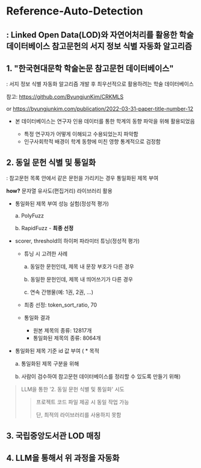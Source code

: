 # Reference-Auto-Detection
: Linked Open Data(LOD)와 자연어처리를 활용한 학술 데이터베이스 참고문헌의 서지 정보 식별 자동화 알고리즘
---
## 1. "한국현대문학 학술논문 참고문헌 데이터베이스"

: 서지 정보 식별 자동화 알고리즘 개발 후 최우선적으로 활용하려는 학술 데이터베이스

참고: https://github.com/ByungjunKim/CRKMLS

or https://byungjunkim.com/publication/2022-03-31-paper-title-number-12
 * 본 데이터베이스는 연구자 인용 데이터를 통한 학계의 동향 파악을 위해 활용되었음

   * 특정 연구자가 어떻게 이해되고 수용되었는지 파악함
   * 인구사회학적 배경이 학계 동향에 미친 영향 통계적으로 검정함

## 2. 동일 문헌 식별 및 통일화

: 참고문헌 목록 안에서 같은 문헌을 가리키는 경우 통일화된 제목 부여

**how?** 문자열 유사도(편집거리) 라이브러리 활용
&nbsp;

* 통일화된 제목 부여 성능 실험(정성적 평가)

  a. PolyFuzz

  b. RapidFuzz - **최종 선정**



* scorer, threshold의 하이퍼 파라미터 튜닝(정성적 평가)
  * 튜닝 시 고려한 사례
 
    a. 동일한 문헌인데, 제목 내 문장 부호가 다른 경우

    b. 동일한 문헌인데, 제목 내 띄어쓰기가 다른 경우

    c. 연속 간행물(예: 1권, 2권, ...)
    
  * 최종 선정: token_sort_ratio, 70
 
  * 통일화 결과
    * 원본 제목의 종류: 12817개
    * 통일화된 제목의 종류: 8064개

 
* 통일화된 제목 기준 id 값 부여
(  * 목적

    a. 통일화된 제목 구분을 위해

    b. 사람이 검수하여 참고문헌 데이터베이스를 정리할 수 있도록 만들기 위해)

> LLM을 통한 '2. 동일 문헌 식별 및 통일화' 시도
>> 프로젝트 코드 파일 제공 시 동일 작업 가능
>> 
>> 단, 최적의 라이브러리를 사용하지 못함 

## 3. 국립중앙도서관 LOD 매칭

## 4. LLM을 통해서 위 과정을 자동화

